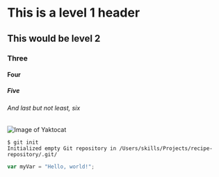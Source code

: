 # This is a level 1 header
## This would be level 2
### Three
#### Four
##### Five
###### And last but not least, six
![Image of Yaktocat](https://octodex.github.com/images/yaktocat.png)
```
$ git init
Initialized empty Git repository in /Users/skills/Projects/recipe-repository/.git/
```
``` javascript
var myVar = "Hello, world!";
```
